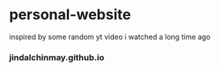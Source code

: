 # personal-website

inspired by some random yt video i watched a long time ago
### jindalchinmay.github.io
